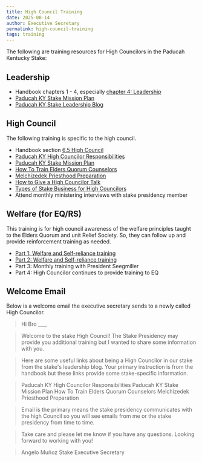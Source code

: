 ```yaml
---
title: High Council Training
date: 2025-08-14
author: Executive Secretary
permalink: high-council-training
tags: training
---
```

The following are training resources for High Councilors in the Paducah Kentucky Stake: 

## Leadership
- Handbook chapters 1 - 4, especially [chapter 4: Leadership](https://www.churchofjesuschrist.org/study/manual/general-handbook/4-leadership-in-the-church-of-jesus-christ?lang=eng#title_number2)
- [Paducah KY Stake Mission Plan](/paducah-ky-stake-mission-plan)
- [Paducah KY Stake Leadership Blog](/)

## High Council
The following training is specific to the high council.

- Handbook section [6.5 High Council](https://www.churchofjesuschrist.org/study/manual/general-handbook/6-stake-leadership?lang=eng#title_number19)
- [Paducah KY High Councilor Responsibilities](/paducah-ky-high-councilor-responsibilities)
- [Paducah KY Stake Mission Plan](/paducah-ky-stake-mission-plan)
- [How To Train Elders Quorum Counselors](/how-to-train-elders-quorum-counselors)
- [Melchizedek Priesthood Preparation](/melchizedek-priesthood-preparation)
- [How to Give a High Councilor Talk](/how-to-give-a-high-councilor-talk)
- [Types of Stake Business for High Councilors](/types-of-stake-business-for-high-councilors)
- Attend monthly ministering interviews with stake presidency member

## Welfare (for EQ/RS)
This training is for high council awareness of the welfare principles taught to the Elders Quorum and unit Relief Society. So, they can follow up and provide reinforcement training as needed. 

- [Part 1: Welfare and Self-reliance training](https://drive.google.com/file/d/14uzSX4vREBeK0jQtfk7Z20-X-qg1NIpm/view?usp=drive_link)
- [Part 2: Welfare and Self-reliance training](https://drive.google.com/file/d/1gLBaBQumf0gl764g5uRHT6bNR91FlA9_/view?usp=drive_link)
- Part 3: Monthly training with President Seegmiller
- Part 4: High Councilor continues to provide training to EQ

## Welcome Email
Below is a welcome email the executive secretary sends to a newly called High Councilor. 

> Hi Bro ___,

> Welcome to the stake High Council! The Stake Presidency may provide you additional training but I wanted to share some information with you.

> Here are some useful links about being a High Councilor in our stake from the stake's leadership blog. Your primary instruction is from the handbook but these links provide some stake-specific information.

> Paducah KY High Councilor Responsibilities
Paducah KY Stake Mission Plan
How To Train Elders Quorum Counselors
Melchizedek Priesthood Preparation

> Email is the primary means the stake presidency communicates with the high Council so you will see emails from me or the stake presidency from time to time.

> Take care and please let me know if you have any questions. Looking forward to working with you!

> Angelo Muñoz
> Stake Executive Secretary
